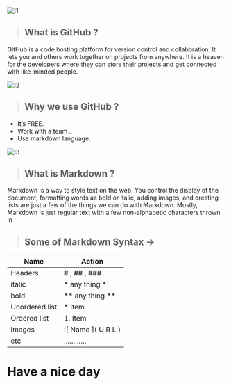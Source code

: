 
![I1](https://connectnigeria.com/articles/wp-content/uploads/2018/11/GitHub-2.png)

> ## What is GitHub ?

GitHub is a code hosting platform for version control and collaboration. It lets you and others work together on projects from anywhere.
It is a heaven for the developers where they can store their projects and get connected with like-minded people. 

![I2](https://blog.web-apps.tech/content/images/2019/08/github.jpg)
> ## Why we use GitHub ?


- It’s FREE.
- Work with a team .
- Use markdown language.
 
 ![I3](https://www.markdownguide.org/assets/images/markdown-guide-og.jpg)
> ## What is Markdown ?

Markdown is a way to style text on the web. You control the display of the document; formatting words as bold or italic, adding images, and creating lists are just a few of the things we can do with Markdown. Mostly, Markdown is just regular text with a few non-alphabetic characters thrown in

> ## Some of Markdown Syntax  ->

Name | Action
------------ | -------------
Headers | # , ## , ###
italic | * any thing * 
bold | ** any thing  **
Unordered list | * Item 
Ordered list | 1. Item
Images | ![ Name ]( U R L )
etc | ............ 


# Have a nice day
